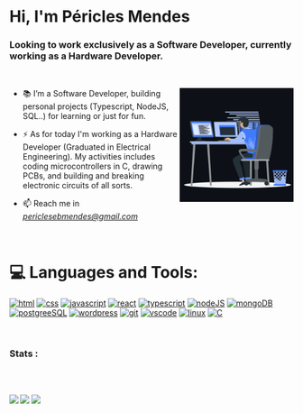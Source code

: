 <h1 align="">Hi, I'm Péricles Mendes</h1>
<h3 align="">Looking to work exclusively as a Software Developer, currently working as a Hardware Developer.</h3>
<br>
<p><img align="right" src="https://github.com/periebm/periebm/blob/main/animation_500_kxa883sd.gif" alt="peri-code" width=40% height=40% /></p>

- 📚 I’m a Software Developer, building personal projects (Typescript, NodeJS, SQL..) for learning or just for fun.

- ⚡ As for today I'm working as a Hardware Developer (Graduated in Electrical Engineering). My activities includes coding microcontrollers in C, drawing PCBs,  and building and breaking electronic circuits of all sorts.

- 📫 Reach me in *periclesebmendes@gmail.com*

<br>

# 💻 Languages and Tools:
<a href="#"><img src="https://img.icons8.com/color/48/000000/html-5--v1.png" alt="html"/></a> <a href="#"><img src="https://img.icons8.com/color/48/000000/css3.png" alt="css"/></a> <a href="#"><img src="https://img.icons8.com/color/48/000000/javascript--v1.png" alt="javascript"/></a> <a href="#"><img src="https://img.icons8.com/office/48/000000/react.png" alt="react"/></a> <a href="#"><img width="48" height="48" src="https://img.icons8.com/color/48/typescript.png" alt="typescript"/></a> <a href="#"><img src="https://img.icons8.com/fluency/48/node-js.png" alt="nodeJS"/></a> <a href="#"><img height="43" src="https://img.icons8.com/external-tal-revivo-color-tal-revivo/48/external-mongodb-a-cross-platform-document-oriented-database-program-logo-color-tal-revivo.png" alt="mongoDB"/></a> <a href="#"><img src="https://img.icons8.com/color/48/postgreesql.png" alt="postgreeSQL"/></a> <!--<a href="#"><img width="48" height="48" src="https://img.icons8.com/color/48/docker.png" alt="docker"/></a> <a href="#"><img width="48" height="48" src="https://img.icons8.com/color/48/amazon-web-services.png" alt="amazon-web-services"/></a>--> <a href="#"><img src="https://img.icons8.com/fluency/48/000000/wordpress.png" alt="wordpress"/></a> <a href="#"><img src="https://img.icons8.com/color/48/000000/git.png" alt="git"/></a> <a href="#"><img src="https://img.icons8.com/color/48/000000/visual-studio-code-2019.png" alt="vscode"/></a> <a href="#"><img src="https://img.icons8.com/color/48/000000/linux.png" alt="linux"/></a> <a href="#"><img src="https://img.icons8.com/color/48/000000/c-programming.png" alt="C"/></a>



<br>

<h3>Stats :</h3>

<div>
<img src="https://github-readme-stats.vercel.app/api?username=periebm&show_icons=true&locale=en&bg_color=0d1117&text_color=ffffff&icon_color=2E7AE3&repo=convoychat&hide=stars" alt="" height="150em"/>
<b>
<img src="https://github-readme-stats.vercel.app/api/top-langs?username=periebm&show_icons=true&locale=en&bg_color=0d1117&text_color=ffffff&layout=compact" alt="" bg_color=#808080 height="150em"/>
</div>
  
 ##
<div> 
   <a href="https://www.linkedin.com/in/pericles-mendes/" target="_blank"><img src="https://img.shields.io/badge/-LinkedIn-%230077B5?style=for-the-badge&logo=linkedin&logoColor=white" target="_blank"></a> 
  <a href="https://instagram.com/periebm" target="_blank"><img src="https://img.shields.io/badge/-Instagram-%23E4405F?style=for-the-badge&logo=instagram&logoColor=white" target="_blank"></a>
  <a href = "mailto:periclesebmendes@gmail.com"><img src="https://img.shields.io/badge/-Gmail-%23333?style=for-the-badge&logo=gmail&logoColor=white" target="_blank"></a>
</div>
